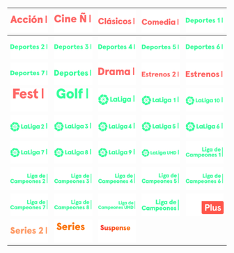 | ![](https://raw.githubusercontent.com/RevGear/logo/master/International/Movistar/Movistar-Accion.png) | ![](https://raw.githubusercontent.com/RevGear/logo/master/International/Movistar/Movistar-Cine-Espanol.png) | ![](https://raw.githubusercontent.com/RevGear/logo/master/International/Movistar/Movistar-Clasicos.png) | ![](https://raw.githubusercontent.com/RevGear/logo/master/International/Movistar/Movistar-Comedia.png) | ![](https://raw.githubusercontent.com/RevGear/logo/master/International/Movistar/Movistar-Deportes-1.png) | 
|:---:|:---:|:---:|:---:|:---:| 
| ![](https://raw.githubusercontent.com/RevGear/logo/master/International/Movistar/Movistar-Deportes-2.png) | ![](https://raw.githubusercontent.com/RevGear/logo/master/International/Movistar/Movistar-Deportes-3.png) | ![](https://raw.githubusercontent.com/RevGear/logo/master/International/Movistar/Movistar-Deportes-4.png) | ![](https://raw.githubusercontent.com/RevGear/logo/master/International/Movistar/Movistar-Deportes-5.png) | ![](https://raw.githubusercontent.com/RevGear/logo/master/International/Movistar/Movistar-Deportes-6.png) | 
| ![](https://raw.githubusercontent.com/RevGear/logo/master/International/Movistar/Movistar-Deportes-7.png) | ![](https://raw.githubusercontent.com/RevGear/logo/master/International/Movistar/Movistar-Deportes.png) | ![](https://raw.githubusercontent.com/RevGear/logo/master/International/Movistar/Movistar-Drama.png) | ![](https://raw.githubusercontent.com/RevGear/logo/master/International/Movistar/Movistar-Estrenos-2.png) | ![](https://raw.githubusercontent.com/RevGear/logo/master/International/Movistar/Movistar-Estrenos.png) | 
| ![](https://raw.githubusercontent.com/RevGear/logo/master/International/Movistar/Movistar-Fest.png) | ![](https://raw.githubusercontent.com/RevGear/logo/master/International/Movistar/Movistar-Golf.png) | ![](https://raw.githubusercontent.com/RevGear/logo/master/International/Movistar/Movistar-LaLiga-.png) | ![](https://raw.githubusercontent.com/RevGear/logo/master/International/Movistar/Movistar-LaLiga-1.png) | ![](https://raw.githubusercontent.com/RevGear/logo/master/International/Movistar/Movistar-LaLiga-10.png) | 
| ![](https://raw.githubusercontent.com/RevGear/logo/master/International/Movistar/Movistar-LaLiga-2.png) | ![](https://raw.githubusercontent.com/RevGear/logo/master/International/Movistar/Movistar-LaLiga-3.png) | ![](https://raw.githubusercontent.com/RevGear/logo/master/International/Movistar/Movistar-LaLiga-4.png) | ![](https://raw.githubusercontent.com/RevGear/logo/master/International/Movistar/Movistar-LaLiga-5.png) | ![](https://raw.githubusercontent.com/RevGear/logo/master/International/Movistar/Movistar-LaLiga-6.png) | 
| ![](https://raw.githubusercontent.com/RevGear/logo/master/International/Movistar/Movistar-LaLiga-7.png) | ![](https://raw.githubusercontent.com/RevGear/logo/master/International/Movistar/Movistar-LaLiga-8.png) | ![](https://raw.githubusercontent.com/RevGear/logo/master/International/Movistar/Movistar-LaLiga-9.png) | ![](https://raw.githubusercontent.com/RevGear/logo/master/International/Movistar/Movistar-LaLiga-UHD.png) | ![](https://raw.githubusercontent.com/RevGear/logo/master/International/Movistar/Movistar-Ligade-Campeones-1.png) | 
| ![](https://raw.githubusercontent.com/RevGear/logo/master/International/Movistar/Movistar-Ligade-Campeones-2.png) | ![](https://raw.githubusercontent.com/RevGear/logo/master/International/Movistar/Movistar-Ligade-Campeones-3.png) | ![](https://raw.githubusercontent.com/RevGear/logo/master/International/Movistar/Movistar-Ligade-Campeones-4.png) | ![](https://raw.githubusercontent.com/RevGear/logo/master/International/Movistar/Movistar-Ligade-Campeones-5.png) | ![](https://raw.githubusercontent.com/RevGear/logo/master/International/Movistar/Movistar-Ligade-Campeones-6.png) | 
| ![](https://raw.githubusercontent.com/RevGear/logo/master/International/Movistar/Movistar-Ligade-Campeones-7.png) | ![](https://raw.githubusercontent.com/RevGear/logo/master/International/Movistar/Movistar-Ligade-Campeones-8.png) | ![](https://raw.githubusercontent.com/RevGear/logo/master/International/Movistar/Movistar-Ligade-Campeones-UHD.png) | ![](https://raw.githubusercontent.com/RevGear/logo/master/International/Movistar/Movistar-Ligade-Campeones.png) | ![](https://raw.githubusercontent.com/RevGear/logo/master/International/Movistar/Movistar-Plus.png) | 
| ![](https://raw.githubusercontent.com/RevGear/logo/master/International/Movistar/Movistar-Series-2.png) | ![](https://raw.githubusercontent.com/RevGear/logo/master/International/Movistar/Movistar-Series.png) | ![](https://raw.githubusercontent.com/RevGear/logo/master/International/Movistar/Movistar-Suspense.png)  | 
